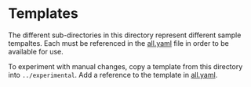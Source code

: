 # Templates

The different sub-directories in this directory represent different sample tempaltes. Each must be
referenced in the [all.yaml](/all.yaml) file in order to be available for use.

To experiment with manual changes, copy a template from this directory into `../experimental`.  Add
a reference to the template in [all.yaml](/all.yaml).
